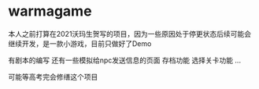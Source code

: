 # warmagame

本人之前打算在2021沃玛生贺写的项目，因为一些原因处于停更状态后续可能会继续开发，是一款小游戏，目前只做好了Demo

有剧本的编写
还有一些模拟给npc发送信息的页面
存档功能
选择关卡功能
...

可能等高考完会修缮这个项目